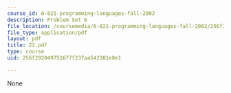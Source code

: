 ```yaml
---
course_id: 6-821-programming-languages-fall-2002
description: Problem Set 6
file_location: /coursemedia/6-821-programming-languages-fall-2002/256f292049751677f237aa542381e8e1_22.pdf
file_type: application/pdf
layout: pdf
title: 22.pdf
type: course
uid: 256f292049751677f237aa542381e8e1

---
```

None